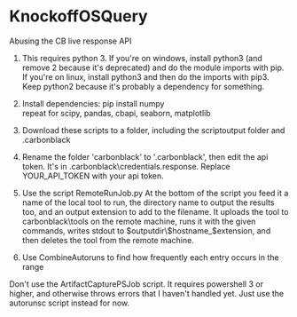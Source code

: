 # KnockoffOSQuery
Abusing the CB live response API
1. This requires python 3. If you're on windows, install python3 (and remove 2 because it's deprecated) and do the module imports with pip. If you're on linux, install python3 and then do the imports with pip3. Keep python2 because it's probably a dependency for something.

2. Install dependencies:
pip install numpy  
repeat for scipy, pandas, cbapi, seaborn, matplotlib

3. Download these scripts to a folder, including the scriptoutput folder and .carbonblack

4. Rename the folder 'carbonblack' to '.carbonblack', then edit the api token. It's in .carbonblack\credentials.response. Replace YOUR_API_TOKEN with your api token.

5. Use the script RemoteRunJob.py
At the bottom of the script you feed it a name of the local tool to run, the directory name to output the results too, and an output extension to add to the filename. It uploads the tool to carbonblack\tools on the remote machine, runs it with the given commands, writes stdout to $outputdir\$hostname_$extension, and then deletes the tool from the remote machine.



6. Use CombineAutoruns to find how frequently each entry occurs in the range

Don't use the ArtifactCapturePSJob script. It requires powershell 3 or higher, and otherwise throws errors that I haven't handled yet. Just use the autorunsc script instead for now.




